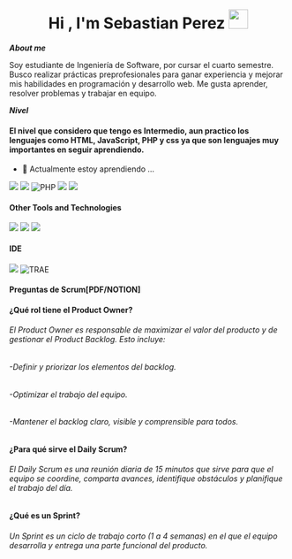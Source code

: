 <h1 align="center"><b>Hi , I'm Sebastian Perez </b><img src="https://media.giphy.com/media/hvRJCLFzcasrR4ia7z/giphy.gif" width="35"></h1>

***About me***

Soy estudiante de Ingeniería de Software, por cursar el cuarto semestre. Busco realizar prácticas preprofesionales para ganar experiencia y mejorar mis habilidades en programación y desarrollo web. Me gusta aprender, resolver problemas y trabajar en equipo.

***Nivel***
<h4>El nivel que considero que tengo es Intermedio, aun practico los lenguajes como HTML, JavaScript, PHP y css ya que son lenguajes muy importantes en seguir aprendiendo.</h4>


- 🌱 Actualmente estoy aprendiendo ...
<span> 
  <img src="https://img.shields.io/badge/HTML5-E34F26?style=for-the-badge&logo=html5&logoColor=white">
  <img src="https://img.shields.io/badge/CSS3-1572B6?style=for-the-badge&logo=css3&logoColor=white">
  <img src="https://img.shields.io/badge/PHP-777BB4?style=for-the-badge&logo=php&logoColor=white" alt="PHP">
  <img src="https://img.shields.io/badge/JavaScript-F7DF1E?style=for-the-badge&logo=javascript&logoColor=black">
  <img src="https://img.shields.io/badge/python-3670A0?style=for-the-badge&logo=python&logoColor=ffdd54">
</span>


<h4> Other Tools and Technologies </h4>
<span>
  <img src="https://img.shields.io/badge/Git-F05032?style=for-the-badge&logo=git&logoColor=white">
  <img src="https://img.shields.io/badge/Notion-%23000000.svg?style=for-the-badge&logo=notion&logoColor=white">
  <img src="https://img.shields.io/badge/MySQL-00000F?style=for-the-badge&logo=mysql&logoColor=white">

<h4> IDE </h4>
<span>
  <img src="https://img.shields.io/badge/Visual%20Studio%20Code-0078d7.svg?style=for-the-badge&logo=visual-studio-code&logoColor=white">
  <img src="https://img.shields.io/badge/TRAE-red?style=for-the-badge" alt="TRAE">
</span>


<h4>Preguntas de Scrum[PDF/NOTION]</h4>

<h4>¿Qué rol tiene el Product Owner?</h4>
<h6>El Product Owner es responsable de maximizar el valor del producto y de gestionar el Product Backlog. Esto incluye:</h6>

<h6>-Definir y priorizar los elementos del backlog.</h6>
<h6>-Optimizar el trabajo del equipo.</h6>
<h6>-Mantener el backlog claro, visible y comprensible para todos.</h6>

<h4>¿Para qué sirve el Daily Scrum?</h4>
<h6>El Daily Scrum es una reunión diaria de 15 minutos que sirve para que el equipo se coordine, comparta avances, identifique obstáculos y planifique el trabajo del día.</h6>

<h4>¿Qué es un Sprint?</h4>
<h6>Un Sprint es un ciclo de trabajo corto (1 a 4 semanas) en el que el equipo desarrolla y entrega una parte funcional del producto.</h6>
